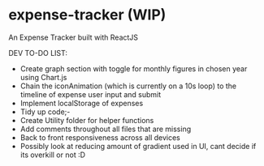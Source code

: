 # expense-tracker (WIP)
An Expense Tracker built with ReactJS

DEV TO-DO LIST:

- Create graph section with toggle for monthly figures in chosen year using Chart.js
- Chain the iconAnimation (which is currently on a 10s loop) to the timeline of expense user input and submit
- Implement localStorage of expenses
- Tidy up code;-
 - Create Utility folder for helper functions
 - Add comments throughout all files that are missing
- Back to front responsiveness across all devices
- Possibly look at reducing amount of gradient used in UI, cant decide if its overkill or not :D
